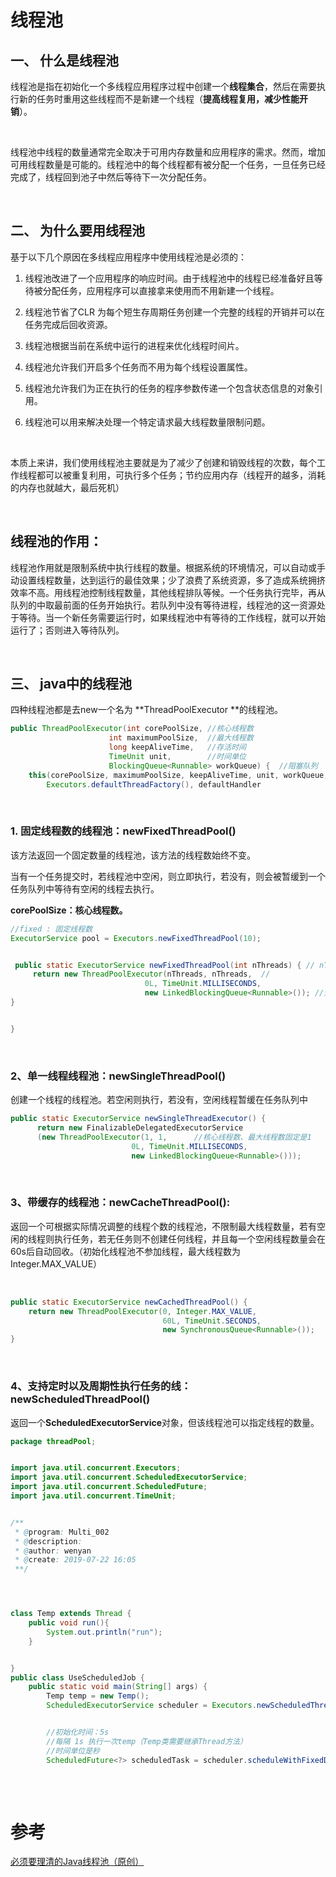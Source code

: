 # 线程池



## 一、 什么是线程池

线程池是指在初始化一个多线程应用程序过程中创建一个**线程集合**，然后在需要执行新的任务时重用这些线程而不是新建一个线程（**提高线程复用，减少性能开销**）。

<br>

线程池中线程的数量通常完全取决于可用内存数量和应用程序的需求。然而，增加可用线程数量是可能的。线程池中的每个线程都有被分配一个任务，一旦任务已经完成了，线程回到池子中然后等待下一次分配任务。

 <br>



## 二、 为什么要用线程池

基于以下几个原因在多线程应用程序中使用线程池是必须的：

1. 线程池改进了一个应用程序的响应时间。由于线程池中的线程已经准备好且等待被分配任务，应用程序可以直接拿来使用而不用新建一个线程。

2. 线程池节省了CLR 为每个短生存周期任务创建一个完整的线程的开销并可以在任务完成后回收资源。

3. 线程池根据当前在系统中运行的进程来优化线程时间片。

4. 线程池允许我们开启多个任务而不用为每个线程设置属性。

5. 线程池允许我们为正在执行的任务的程序参数传递一个包含状态信息的对象引用。

6. 线程池可以用来解决处理一个特定请求最大线程数量限制问题。

<br>

​    本质上来讲，我们使用线程池主要就是为了减少了创建和销毁线程的次数，每个工作线程都可以被重复利用，可执行多个任务；节约应用内存（线程开的越多，消耗的内存也就越大，最后死机）

<br> 

## **线程池的作用：**

线程池作用就是限制系统中执行线程的数量。根据系统的环境情况，可以自动或手动设置线程数量，达到运行的最佳效果；少了浪费了系统资源，多了造成系统拥挤效率不高。用线程池控制线程数量，其他线程排队等候。一个任务执行完毕，再从队列的中取最前面的任务开始执行。若队列中没有等待进程，线程池的这一资源处于等待。当一个新任务需要运行时，如果线程池中有等待的工作线程，就可以开始运行了；否则进入等待队列。

<br>



## 三、 java中的线程池



四种线程池都是去new一个名为 **ThreadPoolExecutor **的线程池。

```java
public ThreadPoolExecutor(int corePoolSize, //核心线程数
                      int maximumPoolSize,  //最大线程数
                      long keepAliveTime,   //存活时间
                      TimeUnit unit,        //时间单位
                      BlockingQueue<Runnable> workQueue) {  //阻塞队列
    this(corePoolSize, maximumPoolSize, keepAliveTime, unit, workQueue,
        Executors.defaultThreadFactory(), defaultHandler
```

<br>



### 1.  固定线程数的线程池：newFixedThreadPool()



该方法返回一个固定数量的线程池，该方法的线程数始终不变。

当有一个任务提交时，若线程池中空闲，则立即执行，若没有，则会被暂缓到一个任务队列中等待有空闲的线程去执行。



**corePoolSize：核心线程数。**

```java
//fixed : 固定线程数
ExecutorService pool = Executors.newFixedThreadPool(10);


 public static ExecutorService newFixedThreadPool(int nThreads) { // nThreads: 传入的线程数量
     return new ThreadPoolExecutor(nThreads, nThreads,  //
                              0L, TimeUnit.MILLISECONDS,
                              new LinkedBlockingQueue<Runnable>()); //无界队列
}


}
```

 <br>



### 2、单一线程线程池：newSingleThreadPool()



创建一个线程的线程池。若空闲则执行，若没有，空闲线程暂缓在任务队列中

```java
public static ExecutorService newSingleThreadExecutor() {
      return new FinalizableDelegatedExecutorService
      (new ThreadPoolExecutor(1, 1,      //核心线程数、最大线程数固定是1
                           0L, TimeUnit.MILLISECONDS,
                           new LinkedBlockingQueue<Runnable>()));
```

 <br>



### 3、带缓存的线程池：newCacheThreadPool():



返回一个可根据实际情况调整的线程个数的线程池，不限制最大线程数量，若有空闲的线程则执行任务，若无任务则不创建任何线程，并且每一个空闲线程数量会在60s后自动回收。（初始化线程池不参加线程，最大线程数为Integer.MAX_VALUE）

<br>

```java
public static ExecutorService newCachedThreadPool() {
    return new ThreadPoolExecutor(0, Integer.MAX_VALUE,
                                  60L, TimeUnit.SECONDS,
                                  new SynchronousQueue<Runnable>());
}
```

<br>

### 4、支持定时以及周期性执行任务的线：newScheduledThreadPool()



返回一个**ScheduledExecutorService**对象，但该线程池可以指定线程的数量。

```java
package threadPool;


import java.util.concurrent.Executors;
import java.util.concurrent.ScheduledExecutorService;
import java.util.concurrent.ScheduledFuture;
import java.util.concurrent.TimeUnit;


/**
 * @program: Multi_002
 * @description:
 * @author: wenyan
 * @create: 2019-07-22 16:05
 **/




class Temp extends Thread {
    public void run(){
        System.out.println("run");
    }


}
public class UseScheduledJob {
    public static void main(String[] args) {
        Temp temp = new Temp();
        ScheduledExecutorService scheduler = Executors.newScheduledThreadPool(1);


        //初始化时间：5s
        //每隔 1s 执行一次temp（Temp类需要继承Thread方法）
        //时间单位是秒
        ScheduledFuture<?> scheduledTask = scheduler.scheduleWithFixedDelay(temp, 5, 1, TimeUnit.SECONDS);
   
```

<br>



# 参考

[必须要理清的Java线程池（原创）](https://www.jianshu.com/p/50fffbf21b39)<br>






